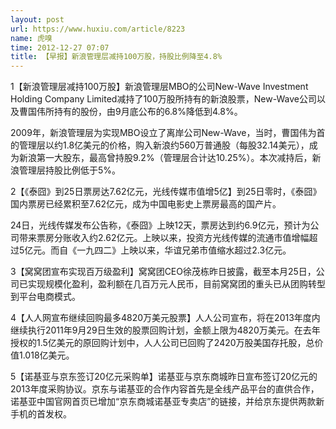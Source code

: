 ```yaml
---
layout: post
url: https://www.huxiu.com/article/8223
name: 虎嗅
time: 2012-12-27 07:07
title: 【早报】新浪管理层减持100万股，持股比例降至4.8%
---
```

1【新浪管理层减持100万股】新浪管理层MBO的公司New-Wave Investment Holding Company Limited减持了100万股所持有的新浪股票，New-Wave公司以及曹国伟所持有的股份，由9月底公布的6.8%降低到4.8%。

2009年，新浪管理层为实现MBO设立了离岸公司New-Wave，当时，曹国伟为首的管理层以约1.8亿美元的价格，购入新浪约560万普通股（每股32.14美元），成为新浪第一大股东，最高曾持股9.2%（管理层合计达10.25%）。本次减持后，新浪管理层持股比例低于5%。

2【《泰囧》到25日票房达7.62亿元，光线传媒市值增5亿】到25日零时，《泰囧》国内票房已经累积至7.62亿元，成为中国电影史上票房最高的国产片。

24日，光线传媒发布公告称，《泰囧》上映12天，票房达到约6.9亿元，预计为公司带来票房分账收入约2.62亿元。上映以来，投资方光线传媒的流通市值增幅超过5亿元。而自《一九四二》上映以来，华谊兄弟市值缩水超过2.3亿元。

3【窝窝团宣布实现百万级盈利】窝窝团CEO徐茂栋昨日披露，截至本月25日，公司已实现规模化盈利，盈利额在几百万元人民币，目前窝窝团的重头已从团购转型到平台电商模式。

4【人人网宣布继续回购最多4820万美元股票】人人公司宣布，将在2013年度内继续执行2011年9月29日生效的股票回购计划，金额上限为4820万美元。在去年授权的1.5亿美元的原回购计划中，人人公司已回购了2420万股美国存托股，总价值1.018亿美元。

5【诺基亚与京东签订20亿元采购单】诺基亚与京东商城昨日宣布签订20亿元的2013年度采购协议。京东与诺基亚的合作内容首先是全线产品平台的直供合作，诺基亚中国官网首页已增加“京东商城诺基亚专卖店”的链接，并给京东提供两款新手机的首发权。

